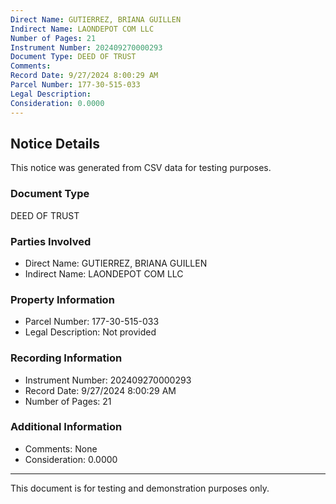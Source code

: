 ```yaml
---
Direct Name: GUTIERREZ, BRIANA GUILLEN
Indirect Name: LAONDEPOT COM LLC
Number of Pages: 21
Instrument Number: 202409270000293
Document Type: DEED OF TRUST
Comments: 
Record Date: 9/27/2024 8:00:29 AM
Parcel Number: 177-30-515-033
Legal Description: 
Consideration: 0.0000
---
```


## Notice Details

This notice was generated from CSV data for testing purposes.

### Document Type
DEED OF TRUST

### Parties Involved
- Direct Name: GUTIERREZ, BRIANA GUILLEN
- Indirect Name: LAONDEPOT COM LLC

### Property Information
- Parcel Number: 177-30-515-033
- Legal Description: Not provided

### Recording Information
- Instrument Number: 202409270000293
- Record Date: 9/27/2024 8:00:29 AM
- Number of Pages: 21

### Additional Information
- Comments: None
- Consideration: 0.0000

---

This document is for testing and demonstration purposes only.

